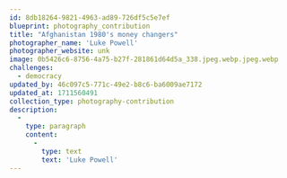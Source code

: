 ```yaml
---
id: 8db18264-9821-4963-ad89-726df5c5e7ef
blueprint: photography_contribution
title: "Afghanistan 1980's money changers"
photographer_name: 'Luke Powell'
photographer_website: unk
image: 0b5426c6-8756-4a75-b27f-281861d64d5a_338.jpeg.webp.jpeg.webp
challenges:
  - democracy
updated_by: 46c097c5-771c-49e2-b8c6-ba6009ae7172
updated_at: 1711560491
collection_type: photography-contribution
description:
  -
    type: paragraph
    content:
      -
        type: text
        text: 'Luke Powell'
---
```

